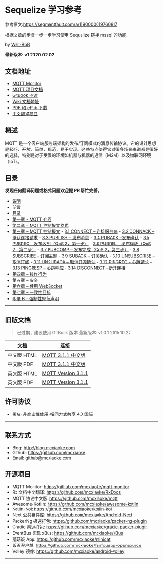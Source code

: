 # Sequelize 学习参考

参考原文:https://segmentfault.com/a/1190000019760817

根据文章的步骤一步一步学习使用 Sequelize 链接 mssql 的功能.

by [Well-BoB](http:\www.sispower.com)

**最新版本: v1 2020.02.02**

## 文档地址

- [MQTT Monitor](https://github.com/mcxiaoke/mqtt-monitor/)
- [MQTT 项目文档](https://blog.mcxiaoke.com/mqtt/)
- [GitBook 阅读](https://mcxiaoke.gitbook.io/mqtt/)
- [Wiki 文档地址](https://github.com/mcxiaoke/mqtt/wiki)
- [PDF 和 ePub 下载](https://www.gitbook.com/book/mcxiaoke/mqtt-cn/details)
- [中文翻译项目](https://github.com/mcxiaoke/mqtt)

## 概述

MQTT 是一个客户端服务端架构的发布/订阅模式的消息传输协议。它的设计思想是轻巧、开放、简单、规范，易于实现。这些特点使得它对很多场景来说都是很好的选择，特别是对于受限的环境如机器与机器的通信（M2M）以及物联网环境（IoT）。

## 目录

**发现任何翻译问题或格式问题欢迎提 PR 帮忙完善。**

- [说明](README.md)
- [前言](mqtt/00-Preface.md)
- [目录](mqtt/00-Contents.md)
- [第一章 - MQTT 介绍](mqtt/01-Introduction.md)
- [第二章 – MQTT 控制报文格式](mqtt/02-ControlPacketFormat.md)
- [第三章 – MQTT 控制报文](mqtt/03-ControlPackets.md) - [3.1 CONNECT – 连接服务端](mqtt/0301-CONNECT.md) - [3.2 CONNACK – 确认连接请求](mqtt/0302-CONNACK.md) - [3.3 PUBLISH – 发布消息](mqtt/0303-PUBLISH.md) - [3.4 PUBACK –发布确认](mqtt/0304-PUBACK.md) - [3.5 PUBREC – 发布收到（QoS 2，第一步）](mqtt/0305-PUBREC.md) - [3.6 PUBREL – 发布释放（QoS 2，第二步）](mqtt/0306-PUBREL.md) - [3.7 PUBCOMP – 发布完成（QoS 2，第三步）](mqtt/0307-PUBCOMP.md) - [3.8 SUBSCRIBE - 订阅主题](mqtt/0308-SUBSCRIBE.md) - [3.9 SUBACK – 订阅确认](mqtt/0309-SUBACK.md) - [3.10 UNSUBSCRIBE –取消订阅](mqtt/0310-UNSUBSCRIBE.md) - [3.11 UNSUBACK – 取消订阅确认](mqtt/0311-UNSUBACK.md) - [3.12 PINGREQ – 心跳请求](mqtt/0312-PINGREQ.md) - [3.13 PINGRESP – 心跳响应](mqtt/0313-PINGRESP.md) - [3.14 DISCONNECT –断开连接](mqtt/0314-DISCONNECT.md)
- [第四章 – 操作行为](mqtt/04-OperationalBehavior.md)
- [第五章 – 安全](mqtt/05-Security.md)
- [第六章 – 使用 WebSocket](mqtt/06-WebSocket.md)
- [第七章 – 一致性目标](mqtt/07-Conformance.md)
- [附录 B - 强制性规范声明](mqtt/08-AppendixB.md)

---

## 旧版文档

> 已过期，建议使用 GitBook 版本
> 最新版本: v1.0.1 2015.10.22

| 文档        | 连接                                                                               |
| ----------- | ---------------------------------------------------------------------------------- |
| 中文版 HTML | [MQTT 3.1.1 中文版](http://mcxiaoke.github.io/mqtt/protocol/MQTT-3.1.1-CN.html)    |
| 中文版 PDF  | [MQTT 3.1.1 中文版](http://mcxiaoke.github.io/mqtt/protocol/MQTT-3.1.1-CN.pdf)     |
| 英文版 HTML | [MQTT Version 3.1.1](http://docs.oasis-open.org/mqtt/mqtt/v3.1.1/mqtt-v3.1.1.html) |
| 英文版 PDF  | [MQTT Version 3.1.1](http://docs.oasis-open.org/mqtt/mqtt/v3.1.1/mqtt-v3.1.1.pdf)  |

## 许可协议

- [署名-非商业性使用-相同方式共享 4.0 国际](https://creativecommons.org/licenses/by-nc-sa/4.0/legalcode.zh-Hans)

---

## 联系方式

- Blog: <http://blog.mcxiaoke.com>
- Github: <https://github.com/mcxiaoke>
- Email: [github@mcxiaoke.com](mailto:github#mcxiaoke.com)

## 开源项目

- MQTT Monitor: <https://github.com/mcxiaoke/mqtt-monitor>
- Rx 文档中文翻译: <https://github.com/mcxiaoke/RxDocs>
- MQTT 协议中文版: <https://github.com/mcxiaoke/mqtt>
- Awesome-Kotlin: <https://github.com/mcxiaoke/awesome-kotlin>
- Kotlin-Koi: <https://github.com/mcxiaoke/kotlin-koi>
- Next 公共组件库: <https://github.com/mcxiaoke/Android-Next>
- PackerNg 极速打包: <https://github.com/mcxiaoke/packer-ng-plugin>
- Gradle 渠道打包: <https://github.com/mcxiaoke/gradle-packer-plugin>
- EventBus 实现 xBus: <https://github.com/mcxiaoke/xBus>
- 蘑菇饭 App: <https://github.com/mcxiaoke/minicat>
- 饭否客户端: <https://github.com/mcxiaoke/fanfouapp-opensource>
- Volley 镜像: <https://github.com/mcxiaoke/android-volley>

---
